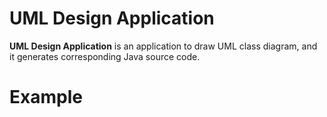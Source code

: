 # UML Design Application

**UML Design Application** is an application to draw UML class diagram, and it generates corresponding Java source code.

# Example





